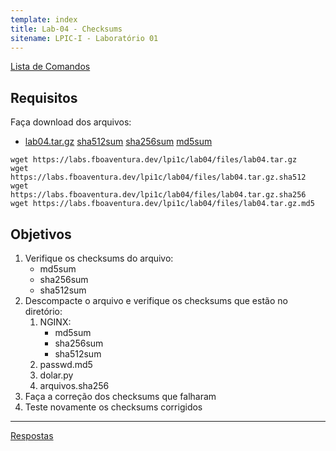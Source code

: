 ```yaml
---
template: index
title: Lab-04 - Checksums
sitename: LPIC-I - Laboratório 01
---
```


[Lista de Comandos](../comandos.md)

## Requisitos

Faça download dos arquivos:

- [lab04.tar.gz](files/lab04.tar.gz) [sha512sum](files/lab04.tar.gz.sha512) [sha256sum](files/lab04.tar.gz.sha256) [md5sum](files/lab04.tar.gz.md5)

```
wget https://labs.fboaventura.dev/lpi1c/lab04/files/lab04.tar.gz
wget https://labs.fboaventura.dev/lpi1c/lab04/files/lab04.tar.gz.sha512
wget https://labs.fboaventura.dev/lpi1c/lab04/files/lab04.tar.gz.sha256
wget https://labs.fboaventura.dev/lpi1c/lab04/files/lab04.tar.gz.md5
```

## Objetivos

1. Verifique os checksums do arquivo:
    - md5sum
    - sha256sum
    - sha512sum
2. Descompacte o arquivo e verifique os checksums que estão no diretório:
    1. NGINX:
        - md5sum
        - sha256sum
        - sha512sum
    2. passwd.md5
    3. dolar.py
    4. arquivos.sha256
3. Faça a correção dos checksums que falharam
4. Teste novamente os checksums corrigidos


------------
[Respostas](respostas.md)
